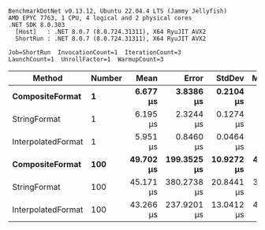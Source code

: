 ```

BenchmarkDotNet v0.13.12, Ubuntu 22.04.4 LTS (Jammy Jellyfish)
AMD EPYC 7763, 1 CPU, 4 logical and 2 physical cores
.NET SDK 8.0.303
  [Host]   : .NET 8.0.7 (8.0.724.31311), X64 RyuJIT AVX2
  ShortRun : .NET 8.0.7 (8.0.724.31311), X64 RyuJIT AVX2

Job=ShortRun  InvocationCount=1  IterationCount=3  
LaunchCount=1  UnrollFactor=1  WarmupCount=3  

```
| Method             | Number | Mean      | Error       | StdDev     | Median    | Min       | Max       | Allocated |
|------------------- |------- |----------:|------------:|-----------:|----------:|----------:|----------:|----------:|
| **CompositeFormat**    | **1**      |  **6.677 μs** |   **3.8386 μs** |  **0.2104 μs** |  **6.603 μs** |  **6.513 μs** |  **6.914 μs** |     **872 B** |
| StringFormat       | 1      |  6.195 μs |   2.3244 μs |  0.1274 μs |  6.131 μs |  6.112 μs |  6.341 μs |     896 B |
| InterpolatedFormat | 1      |  5.951 μs |   0.8460 μs |  0.0464 μs |  5.941 μs |  5.911 μs |  6.002 μs |     872 B |
| **CompositeFormat**    | **100**    | **49.702 μs** | **199.3525 μs** | **10.9272 μs** | **43.680 μs** | **43.110 μs** | **62.315 μs** |   **14336 B** |
| StringFormat       | 100    | 45.171 μs | 380.2738 μs | 20.8441 μs | 33.162 μs | 33.112 μs | 69.240 μs |   16736 B |
| InterpolatedFormat | 100    | 43.266 μs | 237.9201 μs | 13.0412 μs | 42.614 μs | 30.562 μs | 56.620 μs |   14336 B |
